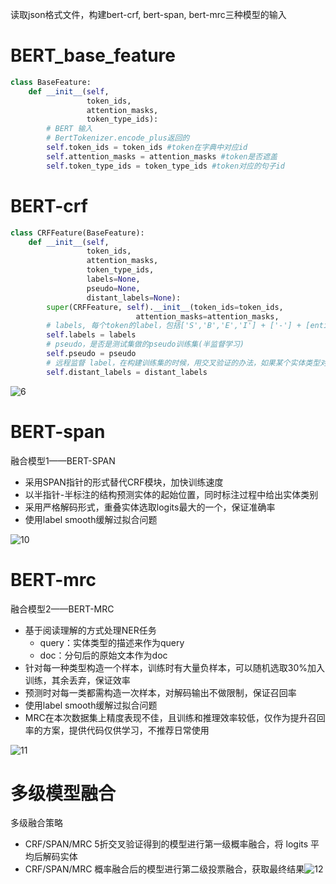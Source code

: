 读取json格式文件，构建bert-crf, bert-span, bert-mrc三种模型的输入



# BERT_base_feature

```python
class BaseFeature:
    def __init__(self,
                 token_ids,
                 attention_masks,
                 token_type_ids):
        # BERT 输入
        # BertTokenizer.encode_plus返回的
        self.token_ids = token_ids #token在字典中对应id
        self.attention_masks = attention_masks #token是否遮盖
        self.token_type_ids = token_type_ids #token对应的句子id
```

# BERT-crf

```python
class CRFFeature(BaseFeature):
    def __init__(self,
                 token_ids,
                 attention_masks,
                 token_type_ids,
                 labels=None,
                 pseudo=None,
                 distant_labels=None):
        super(CRFFeature, self).__init__(token_ids=token_ids,
							attention_masks=attention_masks,                               								token_type_ids=token_type_ids)
        # labels, 每个token的label，包括['S','B','E','I'] + ['-'] + [entity_type]
        self.labels = labels
        # pseudo，是否是测试集做的pseudo训练集(半监督学习)
        self.pseudo = pseudo
        # 远程监督 label，在构建训练集的时候，用交叉验证的办法，如果某个实体类型对应的文本内容同时出现在训练集和测试集中，记录为candidate_entities, 最后会作为distant_labels
        self.distant_labels = distant_labels
```



![6](/Users/zhangyangrong/python_learning/NLP/NER/md_files/6.png)



# BERT-span

融合模型1——BERT-SPAN

- 采用SPAN指针的形式替代CRF模块，加快训练速度
- 以半指针-半标注的结构预测实体的起始位置，同时标注过程中给出实体类别
- 采用严格解码形式，重叠实体选取logits最大的一个，保证准确率
- 使用label smooth缓解过拟合问题

![10](/Users/zhangyangrong/python_learning/NLP/NER/md_files/10.png)

# BERT-mrc

融合模型2——BERT-MRC

- 基于阅读理解的方式处理NER任务
  - query：实体类型的描述来作为query
  - doc：分句后的原始文本作为doc
- 针对每一种类型构造一个样本，训练时有大量负样本，可以随机选取30%加入训练，其余丢弃，保证效率
- 预测时对每一类都需构造一次样本，对解码输出不做限制，保证召回率
- 使用label smooth缓解过拟合问题
- MRC在本次数据集上精度表现不佳，且训练和推理效率较低，仅作为提升召回率的方案，提供代码仅供学习，不推荐日常使用

![11](/Users/zhangyangrong/python_learning/NLP/NER/md_files/11.png)



# 多级模型融合

多级融合策略

- CRF/SPAN/MRC 5折交叉验证得到的模型进行第一级概率融合，将 logits 平均后解码实体
- CRF/SPAN/MRC 概率融合后的模型进行第二级投票融合，获取最终结果![12](/Users/zhangyangrong/python_learning/NLP/NER/md_files/12.png)